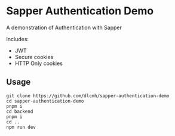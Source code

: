 # Sapper Authentication Demo

A demonstration of Authentication with Sapper

Includes:

* JWT
* Secure cookies
* HTTP Only cookies

## Usage

```
git clone https://github.com/dlcmh/sapper-authentication-demo
cd sapper-authentication-demo
pnpm i
cd backend
pnpm i
cd ..
npm run dev
```
